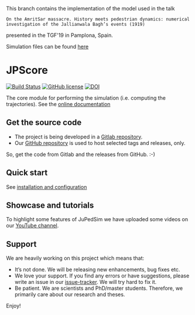 This branch contains the implementation of the model used in the talk 
```
On the AmritSar massacre. History meets pedestrian dynamics: numerical investigation of the Jallianwala Bagh’s events (1919) 
```

presented in the TGF'19 in Pamplona, Spain.

Simulation files can be found [here](https://fz-juelich.sciebo.de/s/F5dVV0hm6nB5M6e)

# JPScore

[![Build Status](https://gitlab.version.fz-juelich.de/jupedsim/jpscore/badges/develop/build.svg)](https://gitlab.version.fz-juelich.de/JuPedSim/jpscore/pipelines)
[![GitHub license](https://img.shields.io/badge/license-GPL-blue.svg)](https://raw.githubusercontent.com/JuPedSim/jpscore/master/LICENSE)
[![DOI](https://zenodo.org/badge/36440436.svg)](https://zenodo.org/badge/latestdoi/36440436)

The core module for performing the simulation (i.e. computing the trajectories). See the [online documentation](http://jupedsim.org/jpscore/)

## Get the source code

- The project is being developed in a [Gitlab repository](https://gitlab.version.fz-juelich.de/jupedsim/jpscore).
- Our [GitHub repository](https://github.com/JuPedSim/jpscore) is used to host selected tags and releases, only.

So, get the code from Gitlab and the releases from GitHub. :-)

## Quick start

See [installation and configuration](http://jupedsim.org/jpscore/2016-11-02-quickstart.html)

## Showcase and tutorials

To highlight some features of JuPedSim we have uploaded some videos on our [YouTube channel](https://www.youtube.com/channel/UCKS8w8CUClHEeN4K1SUSMBA).


## Support

We are heavily working on this project which means that:

- It’s not done. We will be releasing new enhancements, bug fixes etc.
- We love your support. If you find any errors or have suggestions, please write an issue in our [issue-tracker](https://gitlab.version.fz-juelich.de/jupedsim/jpscore/issues). We will try hard to fix it.
- Be patient. We are scientists and PhD/master students. Therefore, we primarily care about our research and theses.

Enjoy!
